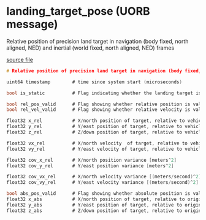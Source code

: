 # landing_target_pose (UORB message)

Relative position of precision land target in navigation (body fixed, north aligned, NED) and inertial (world fixed, north aligned, NED) frames

[source file](https://github.com/PX4/PX4-Autopilot/blob/main/msg/landing_target_pose.msg)

```c
# Relative position of precision land target in navigation (body fixed, north aligned, NED) and inertial (world fixed, north aligned, NED) frames

uint64 timestamp		# time since system start (microseconds)

bool is_static			# Flag indicating whether the landing target is static or moving with respect to the ground

bool rel_pos_valid		# Flag showing whether relative position is valid
bool rel_vel_valid		# Flag showing whether relative velocity is valid

float32 x_rel			# X/north position of target, relative to vehicle (navigation frame) [meters]
float32 y_rel			# Y/east position of target, relative to vehicle (navigation frame) [meters]
float32 z_rel			# Z/down position of target, relative to vehicle (navigation frame) [meters]

float32 vx_rel			# X/north velocity  of target, relative to vehicle (navigation frame) [meters/second]
float32 vy_rel			# Y/east velocity of target, relative to vehicle (navigation frame) [meters/second]

float32 cov_x_rel		# X/north position variance [meters^2]
float32 cov_y_rel		# Y/east position variance [meters^2]

float32 cov_vx_rel		# X/north velocity variance [(meters/second)^2]
float32 cov_vy_rel		# Y/east velocity variance [(meters/second)^2]

bool abs_pos_valid		# Flag showing whether absolute position is valid
float32 x_abs			# X/north position of target, relative to origin (navigation frame) [meters]
float32 y_abs			# Y/east position of target, relative to origin (navigation frame) [meters]
float32 z_abs			# Z/down position of target, relative to origin (navigation frame) [meters]

```
